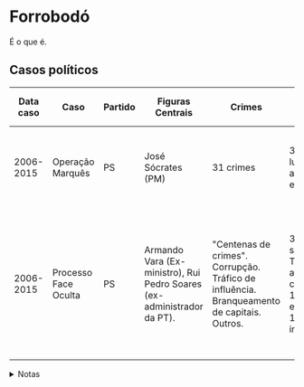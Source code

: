 # Forrobodó
É o que é.

## Casos políticos

| Data caso | Caso                  | Partido   | Figuras Centrais | Crimes   | Dimensão | Links | Cronologia judicial e política  |
| --------- | --------------------- | --------- | ---------------- | -------- | -------- | ----- | ------------------------------- |
| 2006-2015 | Operação Marquês      | PS        | José Sócrates (PM) | 31 crimes | 34 M€ de luvas, 28 arguidos (9 são empresas) | [1](https://pt.wikipedia.org/wiki/Operação_Marquês) | 2017-10-11: Acusação formal. 2019-01-28: Instrução. |
| 2006-2015 | Processo Face Oculta  | PS        | Armando Vara (Ex-ministro), Rui Pedro Soares (ex-administrador da PT). | "Centenas de crimes". Corrupção. Tráfico de influência. Branqueamento de capitais. Outros. | 36 arguidos (2 são empresas). Todos os arguidos condenados. 11 com prisão efectiva. 1.2m€ de indemnizações. | [1](https://pt.wikipedia.org/wiki/Processo_Face_Oculta) | 2011-11-08: Início do Julgamento. 2014-09-05: Condenação. 2018-12-27: Trânsito em Julgado. 2019-04-30: Vara desfilia-se do PS.|


<details><summary>Notas </summary>

- Data caso: anos dos ilícitos relevantes.
- Caso: nome da investigação ou nome comum.
- Partido: Partido ou partidos aos quais as Figuras centrais estavam ligadas durante os ilícitos de relevo.
- Figuras Centrais: Pessoas com peso no processo.
- Dimensão: alguns factos sobre a dimensão do processo.
- Links: ligações a agregadores (wikipedia) ou a notícias relevantes.
- Cronologia: historial de eventos relacionados com o processo.

</details>
